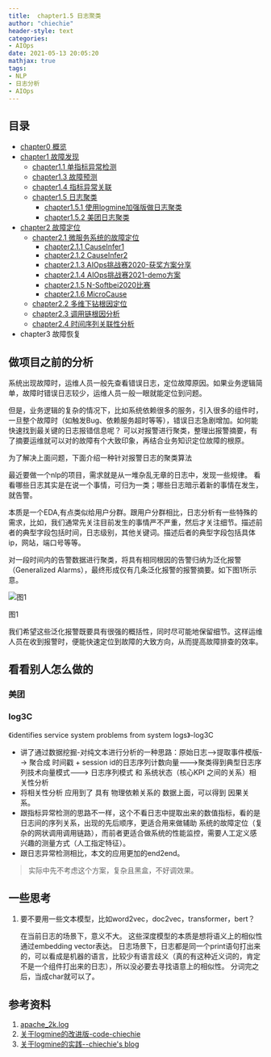 ```yaml
---
title:  chapter1.5 日志聚类
author: "chiechie"
header-style: text
categories: 
- AIOps
date: 2021-05-13 20:05:20
mathjax: true
tags:
- NLP
- 日志分析
- AIOps
---
```


## 目录
- [chapter0 概览](../AIOps-0-summary/)
- [chapter1 故障发现](../AIOps-1-event-generate/)
	- [chapter1.1 单指标异常检测](../AIOps-1_1-kpi-detector/)
	- [chapter1.3 故障预测](../AIOps-1_2-fault-prediction/)
	- [chapter1.4 指标异常关联](../AIOps-1_4-kpi-correlation/)
	- [chapter1.5 日志聚类](../AIOps-1_5-log-analysis/)
		- [chapter1.5.1 使用logmine加强版做日志聚类](../AIOps-1_5_1-log-analysis_logmine/)
		- [chapter1.5.2 美团日志聚类](../AIOps-1_5_2-log-analysis_meituan/)
- [chapter2 故障定位](../AIOps-2-event-analysis/)
	- [chapter2.1 微服务系统的故障定位](../AIOps-2_1-topo-rca/)
		- [chapter2.1.1 CauseInfer1](../AIOps-2_1_1-topo-rca-causeinfer-notes1/)
		- [chapter2.1.2 CauseInfer2](../AIOps-2_1_2-topo-rca-causeinfer-notes2/)
		- [chapter2.1.3 AIOps挑战赛2020-获奖方案分享](../AIOps-2_1_3-topo-rca-aiops2020/)
		- [chapter2.1.4 AIOps挑战赛2021-demo方案](../AIOps-2_1_4-topo-rca-aiops2021/)
		- [chapter2.1.5 N-Softbei2020比赛](../AIOps-2_1_5-topo-rca-cnsoftbei2020/)
		- [chapter2.1.6 MicroCause](../AIOps-2_1_6-topo-rca-MicroCause)
	- [chapter2.2 多维下钻根因定位](../AIOps-2_2-multi-dimensional-rca/)
	- [chapter2.3 调用链根因分析](../AIOps-2_3-trace_rca/)
	- [chapter2.4 时间序列关联性分析](../AIOps-2_4-metric_event_correlation/)
- chapter3 故障恢复

## 做项目之前的分析

系统出现故障时，运维人员一般先查看错误日志，定位故障原因。如果业务逻辑简单，故障时错误日志较少，运维人员一般一眼就能定位到问题。

但是，业务逻辑的复杂的情况下，比如系统依赖很多的服务，引入很多的组件时，一旦整个故障时（如触发Bug、依赖服务超时等等），错误日志急剧增加。如何能快速找到最关键的日志报错信息呢？ 可以对报警进行聚类，整理出报警摘要，有了摘要运维就可以对的故障有个大致印象，再结合业务知识定位故障的根原。

为了解决上面问题，下面介绍一种针对报警日志的聚类算法

最近要做一个nlp的项目，需求就是从一堆杂乱无章的日志中，发现一些规律。
看看哪些日志其实是在说一个事情，可归为一类；哪些日志暗示着新的事情在发生，就告警。

本质是一个EDA,有点类似给用户分群。跟用户分群相比，日志分析有一些特殊的需求，比如，我们通常先关注目前发生的事情严不严重，然后才关注细节。描述前者的典型字段包括时间，日志级别，其他关键词。描述后者的典型字段包括具体ip，网站，端口号等等。

对一段时间内的告警数据进行聚类，将具有相同根因的告警归纳为泛化报警（Generalized Alarms），最终形成仅有几条泛化报警的报警摘要。如下图1所示意。

![图1](https://p0.meituan.net/travelcube/0405c8ee9e4e3ea813eedf46c803101122272.png)

图1

我们希望这些泛化报警既要具有很强的概括性，同时尽可能地保留细节。这样运维人员在收到报警时，便能快速定位到故障的大致方向，从而提高故障排查的效率。

## 看看别人怎么做的

### 美团

### log3C

《identifies service system problems from system logs》-log3C

- 讲了通过数据挖掘-对纯文本进行分析的一种思路：原始日志-->提取事件模版--> 聚合成 时间戳 + session id的日志序列计数向量--->聚类得到典型日志序列技术向量模式---> 日志序列模式 和 系统状态（核心KPI 之间的关系）相关性分析
- 将相关性分析 应用到了 具有 物理依赖关系的 数据上面，可以得到 因果关系。
- 跟指标异常检测的思路不一样，这个不看日志中提取出来的数值指标，看的是日志间的序列关系，出现的先后顺序，更适合用来做辅助 系统的故障定位（复杂的网状调用调用链路），而前者更适合做系统的性能监控，需要人工定义感兴趣的测量方式（人工指定特征）。
- 跟日志异常检测相比，本文的应用更加的end2end。

> 实际中先不考虑这个方案，复杂且黑盒，不好调效果。



## 一些思考

1. 要不要用一些文本模型，比如word2vec，doc2vec，transformer，bert？

	在当前日志的场景下，意义不大。
	这些深度模型的本质是想将语义上的相似性通过embedding vector表达。
	日志场景下，日志都是同一个print语句打出来的，可以看成是机器的语言，比较少有语言歧义（真的有这种近义词的，肯定不是一个组件打出来的日志），所以没必要去寻找语意上的相似性。
	分词完之后，当成char就可以了。


## 参考资料

1. [apache_2k.log](https://github.com/logpai/logparser/blob/master/logs/Apache/Apache_2k.log)
2. [关于logmine的改进版-code-chiechie](https://github.com/chiechie/LogRobot)
3. [关于logmine的实践--chiechie's blog](../AIOps-1_5_1-log-analysis_logmine/)
